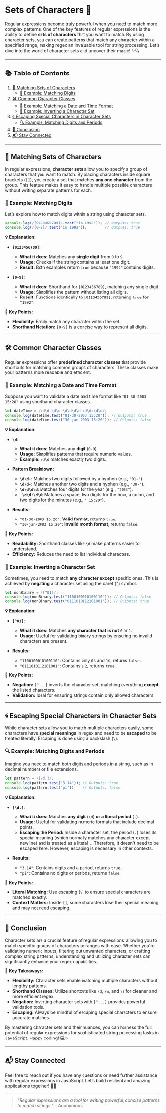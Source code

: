 # Sets of Characters 🧵

Regular expressions become truly powerful when you need to match more complex patterns. One of the key features of regular expressions is the ability to define **sets of characters** that you want to match. By using character sets, you can create patterns that match any character within a specified range, making regex an invaluable tool for string processing. Let’s dive into the world of character sets and uncover their magic! ✨🔍

---

## 📚 Table of Contents

1. [🧩 Matching Sets of Characters](#-matching-sets-of-characters)
   - [🔢 Example: Matching Digits](#-example-matching-digits)
2. [🛠️ Common Character Classes](#-common-character-classes)
   - [📅 Example: Matching a Date and Time Format](#-example-matching-a-date-and-time-format)
   - [🚫 Example: Inverting a Character Set](#-example-inverting-a-character-set)
3. [🌀 Escaping Special Characters in Character Sets](#-escaping-special-characters-in-character-sets)
   - [🔍 Example: Matching Digits and Periods](#-example-matching-digits-and-periods)
4. [🚀 Conclusion](#-conclusion)
5. [📬 Stay Connected](#-stay-connected)

---

## 🧩 Matching Sets of Characters

In regular expressions, **character sets** allow you to specify a group of characters that you want to match. By placing characters inside square brackets (`[]`), you create a set that matches **any one character** from the group. This feature makes it easy to handle multiple possible characters without writing separate patterns for each.

### 🔢 Example: Matching Digits

Let’s explore how to match digits within a string using character sets.

```javascript
console.log(/[0123456789]/.test("in 1992")); // Outputs: true
console.log(/[0-9]/.test("in 1992"));        // Outputs: true
```

**💡 Explanation:**

- **`[0123456789]`**:
  - **What it does:** Matches any **single digit** from `0` to `9`.
  - **Usage:** Checks if the string contains at least one digit.
  - **Result:** Both examples return `true` because `"1992"` contains digits.

- **`[0-9]`**:
  - **What it does:** Shorthand for `[0123456789]`, matching any single digit.
  - **Usage:** Simplifies the pattern without listing all digits.
  - **Result:** Functions identically to `[0123456789]`, returning `true` for `"1992"`.

**🌟 Key Points:**
- **Flexibility:** Easily match any character within the set.
- **Shorthand Notation:** `[0-9]` is a concise way to represent all digits.

---

## 🛠️ Common Character Classes

Regular expressions offer **predefined character classes** that provide shortcuts for matching common groups of characters. These classes make your patterns more readable and efficient.

### 📅 Example: Matching a Date and Time Format

Suppose you want to validate a date and time format like `"01-30-2003 15:20"` using shorthand character classes.

```javascript
let dateTime = /\d\d-\d\d-\d\d\d\d \d\d:\d\d/;
console.log(dateTime.test("01-30-2003 15:20")); // Outputs: true
console.log(dateTime.test("30-jan-2003 15:20")); // Outputs: false
```

**💡 Explanation:**

- **`\d`**:
  - **What it does:** Matches any **digit** (`0-9`).
  - **Usage:** Simplifies patterns that require numeric values.
  - **Example:** `\d\d` matches exactly two digits.

- **Pattern Breakdown:**
  - **`\d\d-`**: Matches two digits followed by a hyphen (e.g., `"01-"`).
  - **`\d\d-`**: Matches another two digits and a hyphen (e.g., `"30-"`).
  - **`\d\d\d\d`**: Matches four digits for the year (e.g., `"2003"`).
  - **` \d\d:\d\d`**: Matches a space, two digits for the hour, a colon, and two digits for the minutes (e.g., `" 15:20"`).

- **Results:**
  - `"01-30-2003 15:20"`: **Valid format**, returns `true`.
  - `"30-jan-2003 15:20"`: **Invalid month format**, returns `false`.

**🌟 Key Points:**
- **Readability:** Shorthand classes like `\d` make patterns easier to understand.
- **Efficiency:** Reduces the need to list individual characters.

### 🚫 Example: Inverting a Character Set

Sometimes, you need to match **any character except** specific ones. This is achieved by **negating** a character set using the caret (`^`) symbol.

```javascript
let nonBinary = /[^01]/;
console.log(nonBinary.test("1100100010100110")); // Outputs: false
console.log(nonBinary.test("0111010112101001")); // Outputs: true
```

**💡 Explanation:**

- **`[^01]`**:
  - **What it does:** Matches **any character that is not** `0` or `1`.
  - **Usage:** Useful for validating binary strings by ensuring no invalid characters are present.
  
- **Results:**
  - `"1100100010100110"`: Contains only `0`s and `1`s, returns `false`.
  - `"0111010112101001"`: Contains a `2`, returns `true`.

**🌟 Key Points:**
- **Negation:** `[^...]` inverts the character set, matching everything **except** the listed characters.
- **Validation:** Ideal for ensuring strings contain only allowed characters.

---

## 🌀 Escaping Special Characters in Character Sets

While character sets allow you to match multiple characters easily, some characters have **special meanings** in regex and need to be **escaped** to be treated literally. Escaping is done using a backslash (`\`).

### 🔍 Example: Matching Digits and Periods

Imagine you need to match both digits and periods in a string, such as in decimal numbers or file extensions.

```javascript
let pattern = /[\d.]/;
console.log(pattern.test("3.14")); // Outputs: true
console.log(pattern.test("pi"));   // Outputs: false
```

**💡 Explanation:**

- **`[\d.]`**:
  - **What it does:** Matches **any digit** (`\d`) **or a literal period** (`.`).
  - **Usage:** Useful for validating numeric formats that include decimal points.
  - **Escaping the Period:** Inside a character set, the period (`.`) loses its special meaning (which normally matches any character except newline) and is treated as a literal `.`. Therefore, it doesn't need to be escaped here. However, escaping is necessary in other contexts.

- **Results:**
  - `"3.14"`: Contains digits and a period, returns `true`.
  - `"pi"`: Contains no digits or periods, returns `false`.

**🌟 Key Points:**
- **Literal Matching:** Use escaping (`\`) to ensure special characters are matched exactly.
- **Context Matters:** Inside `[]`, some characters lose their special meaning and may not need escaping.

---

## 🚀 Conclusion

Character sets are a crucial feature of regular expressions, allowing you to match specific groups of characters or ranges with ease. Whether you're validating numeric inputs, filtering out unwanted characters, or crafting complex string patterns, understanding and utilizing character sets can significantly enhance your regex capabilities. 

**🌟 Key Takeaways:**

- **Flexibility:** Character sets enable matching multiple characters without lengthy patterns.
- **Shorthand Classes:** Utilize shortcuts like `\d`, `\w`, and `\s` for cleaner and more efficient regex.
- **Negation:** Inverting character sets with `[^...]` provides powerful validation tools.
- **Escaping:** Always be mindful of escaping special characters to ensure accurate matches.

By mastering character sets and their nuances, you can harness the full potential of regular expressions for sophisticated string processing tasks in JavaScript. Happy coding! 💻✨

---

## 📬 Stay Connected

Feel free to reach out if you have any questions or need further assistance with regular expressions in JavaScript. Let’s build resilient and amazing applications together! 🚀🌟

---

> *"Regular expressions are a tool for writing powerful, concise patterns to match strings."* – Anonymous
